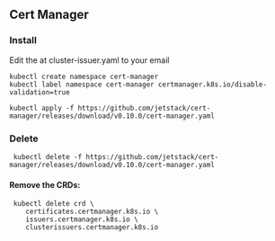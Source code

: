 ## Cert Manager

### Install

Edit the <EMAIL> at cluster-issuer.yaml to your email

```
kubectl create namespace cert-manager
kubectl label namespace cert-manager certmanager.k8s.io/disable-validation=true
```
``` 
kubectl apply -f https://github.com/jetstack/cert-manager/releases/download/v0.10.0/cert-manager.yaml 
```
### Delete

``` kubectl delete -f https://github.com/jetstack/cert-manager/releases/download/v0.10.0/cert-manager.yaml```

#### Remove the CRDs:
```
 kubectl delete crd \
    certificates.certmanager.k8s.io \
    issuers.certmanager.k8s.io \
    clusterissuers.certmanager.k8s.io
```